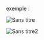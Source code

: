 exemple :

![Sans titre](https://github.com/fk-crafter/html-css-js-other/assets/127132293/c1022c3d-808b-4ade-b0c1-df620e612daf)

![Sans titre2](https://github.com/fk-crafter/html-css-js-other/assets/127132293/b9c299c2-6957-4530-9d52-5dd835a1eb66)
